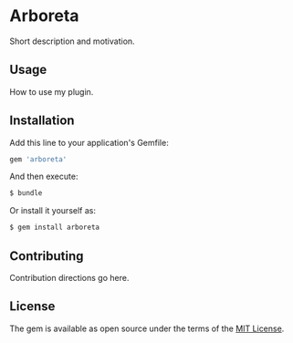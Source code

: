 # Arboreta
Short description and motivation.

## Usage
How to use my plugin.

## Installation
Add this line to your application's Gemfile:

```ruby
gem 'arboreta'
```

And then execute:
```bash
$ bundle
```

Or install it yourself as:
```bash
$ gem install arboreta
```

## Contributing
Contribution directions go here.

## License
The gem is available as open source under the terms of the [MIT License](https://opensource.org/licenses/MIT).
